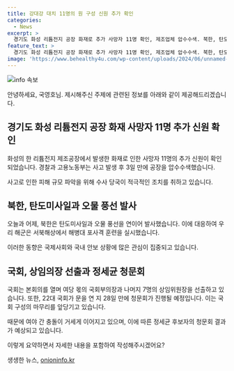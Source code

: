 ```yaml
---
title: 강대강 대치 11명의 원 구성 신원 추가 확인
categories:
  - News
excerpt: >
  경기도 화성 리튬전지 공장 화재로 추가 사망자 11명 확인, 제조업체 압수수색. 북한, 탄도미사일과 오물풍선 연이어 발사. 국회, 여당 몫의 국회부의장과 7명의 상임위원장 선출. 22대 국회 개원 이후 여야 간 충돌 이어져. #화성 #화재 #북한 #탄도미사일 #국회
feature_text: >
  경기도 화성 리튬전지 공장 화재로 추가 사망자 11명 확인, 제조업체 압수수색. 북한, 탄도미사일과 오물풍선 연이어 발사. 국회, 여당 몫의 국회부의장과 7명의 상임위원장 선출. 22대 국회 개원 이후 여야 간 충돌 이어져. #화성 #화재 #북한 #탄도미사일 #국회
image: 'https://www.behealthy4u.com/wp-content/uploads/2024/06/unnamed-file.png'
---
```


<p><img src="https://www.behealthy4u.com/wp-content/uploads/2024/06/unnamed-file.png" alt="info 속보" /></p>

<p>안녕하세요, 국영호님. 제시해주신 주제에 관련된 정보를 아래와 같이 제공해드리겠습니다.</p>

<h2 data-ke-size="size26">경기도 화성 리튬전지 공장 화재 사망자 11명 추가 신원 확인</h2>

<p data-ke-size="size16">화성의 한 리튬전지 제조공장에서 발생한 화재로 인한 사망자 11명의 추가 신원이 확인되었습니다. 경찰과 고용노동부는 사고 발생 후 3일 만에 공장을 압수수색했습니다.</p>

<p data-ke-size="size16">사고로 인한 피해 규모 파악을 위해 수사 당국이 적극적인 조치를 취하고 있습니다.</p>

<h2 data-ke-size="size26">북한, 탄도미사일과 오물 풍선 발사</h2>

<p data-ke-size="size16">오늘과 어제, 북한은 탄도미사일과 오물 풍선을 연이어 발사했습니다. 이에 대응하여 우리 해군은 서북해상에서 해병대 포사격 훈련을 실시했습니다.</p>

<p data-ke-size="size16">이러한 동향은 국제사회와 국내 안보 상황에 많은 관심이 집중되고 있습니다.</p>

<h2 data-ke-size="size26">국회, 상임의장 선출과 정세균 청문회</h2>

<p data-ke-size="size16">국회는 본회의를 열며 여당 몫의 국회부의장과 나머지 7명의 상임위원장을 선출하고 있습니다. 또한, 22대 국회가 문을 연 지 28일 만에 청문회가 진행될 예정입니다. 이는 국회 구성의 마무리를 앞당기고 있습니다.</p>

<p data-ke-size="size16">때문에 여야 간 충돌이 거세게 이어지고 있으며, 이에 따른 정세균 후보자의 청문회 결과가 예상되고 있습니다.</p>

<p>이렇게 요약하면서 자세한 내용을 포함하여 작성해주시겠어요?</p>
생생한 뉴스, <a href="https://onioninfo.kr" rel="dofollow">onioninfo.kr</a>


